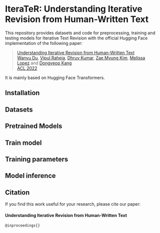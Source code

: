 # IteraTeR: Understanding Iterative Revision from Human-Written Text

This repository provides datasets and code for preprocessing, training and testing models for Iterative Text Revision with the official Hugging Face implementation of the following paper:

> [Understanding Iterative Revision from Human-Written Text](URL) <br>
> [Wanyu Du](https://github.com/<>), [Vipul Raheja](https://github.com/vipulraheja), [Dhruv Kumar](https://github.com/<>), [Zae Myung Kim](https://github.com/<>), [Melissa Lopez]() and [Dongyeop Kang]() <br>
> [ACL 2022]() <br>

It is mainly based on Hugging Face Transformers.

## Installation


## Datasets


## Pretrained Models


## Train model


## Training parameters


## Model inference


## Citation
If you find this work useful for your research, please cite our paper:

#### Understanding Iterative Revision from Human-Written Text
```
@inproceedings{}
```

